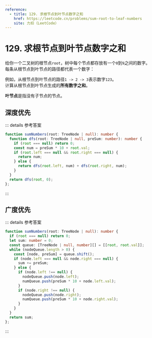 ```yaml
---
reference:
  - title: 129. 求根节点到叶节点数字之和
    href: https://leetcode.cn/problems/sum-root-to-leaf-numbers
    site: 力扣（LeetCode）
---
```


# 129. 求根节点到叶节点数字之和

给你一个二叉树的根节点`root`，树中每个节点都存放有一个`0`到`9`之间的数字。<br/>
每条从根节点到叶节点的路径都代表一个数字：

例如，从根节点到叶节点的路径`1 -> 2 -> 3`表示数字`123`。<br/>
计算从根节点到叶节点生成的**所有数字之和**。

**叶节点**是指没有子节点的节点。

## 深度优先

::: details 参考答案
```ts
function sumNumbers(root: TreeNode | null): number {
  function dfs(root: TreeNode | null, preSum: number): number {
    if (root === null) return 0;
    const num = preSum * 10 + root.val;
    if (root.left === null && root.right === null) {
      return num;
    } else {
      return dfs(root.left, num) + dfs(root.right, num);
    }
  }
  return dfs(root, 0);
};
```
:::

## 广度优先

::: details 参考答案
```ts
function sumNumbers(root: TreeNode | null): number {
  if (root === null) return 0;
  let sum: number = 0;
  const queue: [TreeNode | null, number][] = [[root, root.val]];
  while (nodeQueue.length > 0) {
    const [node, preSum] = queue.shift();
    if (node.left === null && node.right === null) {
      sum += preSum;
    } else {
      if (node.left !== null) {
        nodeQueue.push(node.left);
        numQueue.push(preSum * 10 + node.left.val);
      }
      if (node.right !== null) {
        nodeQueue.push(node.right);
        numQueue.push(preSum * 10 + node.right.val);
      }
    }
  }
  return sum;
};
```
:::